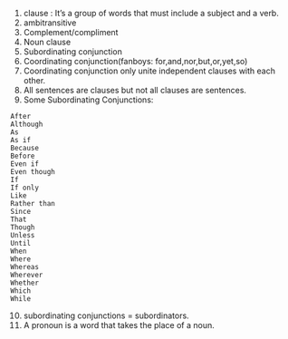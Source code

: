 1. clause : It’s a group of words that must include a subject and a verb.
2. ambitransitive
3. Complement/compliment
4. Noun clause
5. Subordinating conjunction
6. Coordinating conjunction(fanboys: for,and,nor,but,or,yet,so)
7. Coordinating conjunction only unite independent clauses with each other.
8. All sentences are clauses but not all clauses are sentences.
9. Some Subordinating Conjunctions:
```
After
Although
As
As if
Because
Before
Even if
Even though
If
If only
Like
Rather than
Since
That
Though
Unless
Until
When
Where
Whereas
Wherever
Whether
Which
While
```
10. subordinating conjunctions = subordinators.
11. A pronoun is a word that takes the place of a noun.
